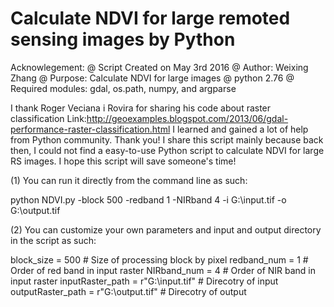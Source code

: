 # Calculate NDVI for large remoted sensing images by Python

Acknowlegement:
@ Script Created on May 3rd 2016
@ Author: Weixing Zhang
@ Purpose: Calculate NDVI for large images
@ python 2.76
@ Required modules: gdal, os.path, numpy, and argparse

I thank Roger Veciana i Rovira for sharing his code about raster classification
Link:http://geoexamples.blogspot.com/2013/06/gdal-performance-raster-classification.html
I learned and gained a lot of help from Python community. Thank you!
I share this script mainly because back then, I could not find a easy-to-use Python script to
calculate NDVI for large RS images. I hope this script will save someone's time! 

(1) You can run it directly from the command line as such:

python NDVI.py -block 500 -redband 1 -NIRband 4 -i G:\input.tif -o G:\output.tif

(2) You can customize your own parameters and input and output directory in the script as such:
 
block_size = 500                     # Size of processing block by pixel
redband_num = 1                      # Order of red band in input raster
NIRband_num = 4                      # Order of NIR band in input raster
inputRaster_path = r"G:\input.tif"   # Direcotry of input
outputRaster_path = r"G:\output.tif" # Direcotry of output